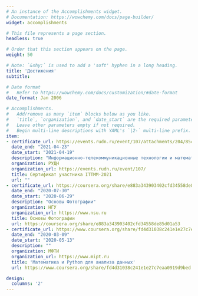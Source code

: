 ```yaml
---
# An instance of the Accomplishments widget.
# Documentation: https://wowchemy.com/docs/page-builder/
widget: accomplishments

# This file represents a page section.
headless: true

# Order that this section appears on the page.
weight: 50

# Note: `&shy;` is used to add a 'soft' hyphen in a long heading.
title: 'Достижения'
subtitle:

# Date format
#   Refer to https://wowchemy.com/docs/customization/#date-format
date_format: Jan 2006

# Accomplishments.
#   Add/remove as many `item` blocks below as you like.
#   `title`, `organization`, and `date_start` are the required parameters.
#   Leave other parameters empty if not required.
#   Begin multi-line descriptions with YAML's `|2-` multi-line prefix.
item:
- certificate_url: https://events.rudn.ru/event/107/attachments/204/854/ittmm-2021%2Bcover.pdf
  date_end: "2021-04-23"
  date_start: "2021-04-19"
  description: "Информационно-телекоммуникационные технологии и математическое моделирование высокотехнологичных систем (ITTMM-2021)"
  organization: РУДН
  organization_url: https://events.rudn.ru/event/107/
  title: Сертификат участника ITTMM-2021
  url: ""
- certificate_url: https://coursera.org/share/e883a343903402cfd34558de85d01a53
  date_end: "2020-07-30"
  date_start: "2020-06-29"
  description: "Основы Фотографии"
  organization: НГУ
  organization_url: https://www.nsu.ru
  title: Основы Фотографии
  url: https://coursera.org/share/e883a343903402cfd34558de85d01a53
- certificate_url: https://www.coursera.org/share/fd4d31038c241e1e27c7eaa0919d9bed
  date_end: "2020-03-09"
  date_start: "2020-05-13"
  description: ""
  organization: МФТИ
  organization_url: https://www.mipt.ru
  title: 'Математика и Python для анализа данных'
  url: https://www.coursera.org/share/fd4d31038c241e1e27c7eaa0919d9bed

design:
  columns: '2' 
---
```

